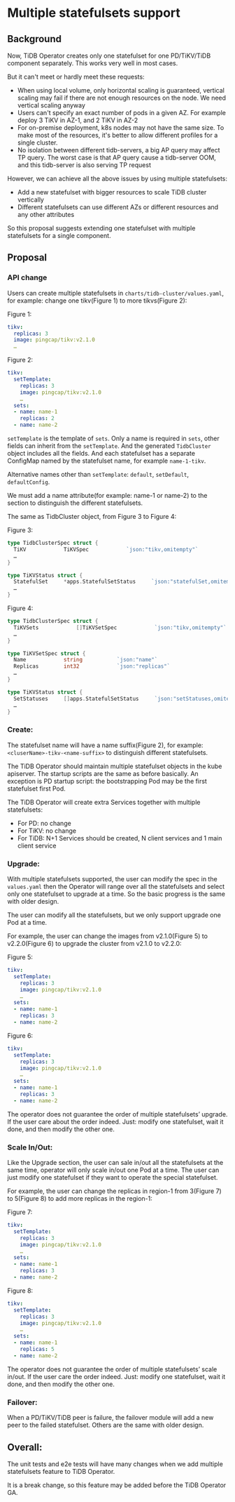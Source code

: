 # Multiple statefulsets support

## Background

Now, TiDB Operator creates only one statefulset for one PD/TiKV/TiDB component separately. This works very well in most cases.

But it can't meet or hardly meet these requests:

* When using local volume, only horizontal scaling is guaranteed, vertical scaling may fail if there are not enough resources on the node. We need vertical scaling anyway
* Users can't specify an exact number of pods in a given AZ. For example deploy 3 TiKV in AZ-1, and 2 TiKV in AZ-2
* For on-premise deployment, k8s nodes may not have the same size. To make most of the resources, it's better to allow different profiles for a single cluster.
* No isolation between different tidb-servers, a big AP query may affect TP query. The worst case is that AP query cause a tidb-server OOM, and this tidb-server is also serving TP request

However, we can achieve all the above issues by using multiple statefulsets:

* Add a new statefulset with bigger resources to scale TiDB cluster vertically
* Different statefulsets can use different AZs or different resources and any other attributes

So this proposal suggests extending one statefulset with multiple statefulsets for a single component.

## Proposal

### API change

Users can create multiple statefulsets in `charts/tidb-cluster/values.yaml`, for example: change one tikv(Figure 1) to more tikvs(Figure 2):

Figure 1:

``` yaml
tikv:
  replicas: 3
  image: pingcap/tikv:v2.1.0
  …
```

Figure 2:

``` yaml
tikv:
  setTemplate:
    replicas: 3
    image: pingcap/tikv:v2.1.0
    …
  sets:
  - name: name-1
    replicas: 2
  - name: name-2
```

`setTemplate` is the template of `sets`. Only a name is required in `sets`, other fields can inherit from the `setTemplate`. And the generated `TidbCluster` object includes all the fields. And each statefulset has a separate ConfigMap named by the statefulset name, for example `name-1-tikv`.

Alternative names other than `setTemplate`: `default`, `setDefault`, `defaultConfig`.

We must add a name attribute(for example: name-1 or name-2) to the section to distinguish the different statefulsets.

The same as TidbCluster object, from Figure 3 to Figure 4:

Figure 3:

``` go
type TidbClusterSpec struct {
  TiKV            TiKVSpec            `json:"tikv,omitempty"`
  …
}

type TiKVStatus struct {
  StatefulSet     *apps.StatefulSetStatus     `json:"statefulSet,omitempty"`
  …
}
```

Figure 4:

``` go
type TidbClusterSpec struct {
  TiKVSets            []TiKVSetSpec            `json:"tikv,omitempty"`
  …
}

type TiKVSetSpec struct {
  Name            string           `json:"name"`
  Replicas        int32            `json:"replicas"`
  …
}

type TiKVStatus struct {
  SetStatuses     []apps.StatefulSetStatus     `json:"setStatuses,omitempty"`
  …
}
```

### Create:

The statefulset name will have a name suffix(Figure 2), for example: `<cluserName>-tikv-<name-suffix>` to distinguish different statefulsets.

The TiDB Operator should maintain multiple statefulset objects in the kube apiserver. The startup scripts are the same as before basically. An exception is PD startup script: the bootstrapping Pod may be the first statefulset first Pod.

The TiDB Operator will create extra Services together with multiple statefulsets:

* For PD: no change
* For TiKV: no change
* For TiDB: N+1 Services should be created, N client services and 1 main client service

### Upgrade:

With multiple statefulsets supported, the user can modify the spec in the `values.yaml` then the Operator will range over all the statefulsets and select only one statefulset to upgrade at a time. So the basic progress is the same with older design.

The user can modify all the statefulsets, but we only support upgrade one Pod at a time.

For example, the user can change the images from v2.1.0(Figure 5) to v2.2.0(Figure 6) to upgrade the cluster from v2.1.0 to v2.2.0:

Figure 5:

``` yaml
tikv:
  setTemplate:
    replicas: 3
    image: pingcap/tikv:v2.1.0
    …
  sets:
  - name: name-1
    replicas: 3
  - name: name-2
```

Figure 6:

``` yaml
tikv:
  setTemplate:
    replicas: 3
    image: pingcap/tikv:v2.1.0
    …
  sets:
  - name: name-1
    replicas: 3
  - name: name-2
```

The operator does not guarantee the order of multiple statefulsets’ upgrade. If the user care about the order indeed. Just: modify one statefulset, wait it done, and then modify the other one.

### Scale In/Out:

Like the Upgrade section, the user can sale in/out all the statefulsets at the same time, operator will only scale in/out one Pod at a time.
The user can just modify one statefulset if they want to operate the special statefulset.

For example, the user can change the replicas in region-1 from 3(Figure 7) to 5(Figure 8) to add more replicas in the region-1:

Figure 7:

``` yaml
tikv:
  setTemplate:
    replicas: 3
    image: pingcap/tikv:v2.1.0
    …
  sets:
  - name: name-1
    replicas: 3
  - name: name-2
```

Figure 8:

``` yaml
tikv:
  setTemplate:
    replicas: 3
    image: pingcap/tikv:v2.1.0
    …
  sets:
  - name: name-1
    replicas: 5
  - name: name-2
```

The operator does not guarantee the order of multiple statefulsets’ scale in/out. If the user care the order indeed. Just: modify one statefulset, wait it done, and then modify the other one.

### Failover:

When a PD/TiKV/TiDB peer is failure, the failover module will add a new peer to the failed statefulset. Others are the same with older design.

## Overall:

The unit tests and e2e tests will have many changes when we add multiple statefulsets feature to TiDB Operator.

It is a break change, so this feature may be added before the TiDB Operator GA.
